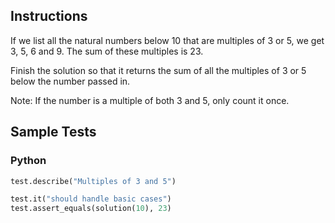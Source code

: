 ## Instructions

If we list all the natural numbers below 10 that are multiples of 3 or 5, we get 3, 5, 6 and 9. The sum of these multiples is 23.

Finish the solution so that it returns the sum of all the multiples of 3 or 5 below the number passed in.

Note: If the number is a multiple of both 3 and 5, only count it once.

## Sample Tests

### Python

~~~ py
test.describe("Multiples of 3 and 5")

test.it("should handle basic cases")
test.assert_equals(solution(10), 23)
~~~